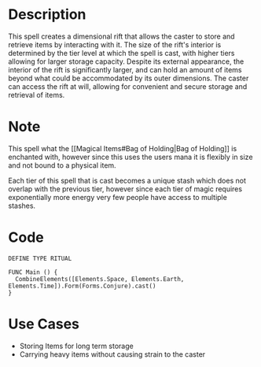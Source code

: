 # Description

This spell creates a dimensional rift that allows the caster to store and retrieve items by interacting with it. The size of the rift's interior is determined by the tier level at which the spell is cast, with higher tiers allowing for larger storage capacity. Despite its external appearance, the interior of the rift is significantly larger, and can hold an amount of items beyond what could be accommodated by its outer dimensions. The caster can access the rift at will, allowing for convenient and secure storage and retrieval of items.

# Note
This spell what the [[Magical Items#Bag of Holding|Bag of Holding]] is enchanted with, however since this uses the users mana it is flexibly in size and not bound to a physical item.

Each tier of this spell that is cast becomes a unique stash which does not overlap with the previous tier, however since each tier of magic requires exponentially more energy very few people have access to multiple stashes.

# Code
```
DEFINE TYPE RITUAL

FUNC Main () {
  CombineElements([Elements.Space, Elements.Earth, Elements.Time]).Form(Forms.Conjure).cast()
}
```


# Use Cases
* Storing Items for long term storage
* Carrying heavy items without causing strain to the caster 
